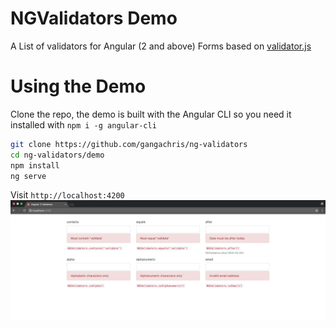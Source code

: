 # NGValidators Demo
A List of validators for Angular (2 and above) Forms based on [validator.js](https://github.com/chriso/validator.js)

# Using the Demo
Clone the repo, the demo is built with the Angular CLI so you need it installed with `npm i -g angular-cli`
```bash
git clone https://github.com/gangachris/ng-validators
cd ng-validators/demo
npm install
ng serve
```

Visit `http://localhost:4200`
![Demo Image](demo.png)
